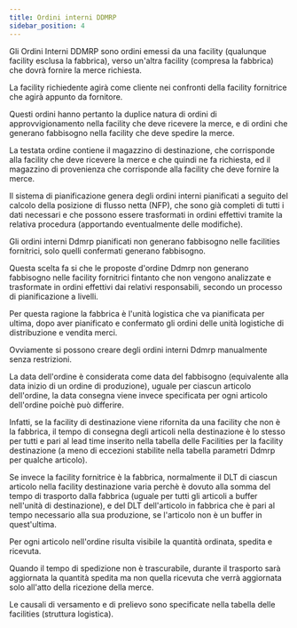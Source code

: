 ```yaml
---
title: Ordini interni DDMRP
sidebar_position: 4
---
```


Gli Ordini Interni DDMRP sono ordini emessi da una facility (qualunque facility esclusa la fabbrica), verso un'altra facility (compresa la fabbrica) che dovrà fornire la merce richiesta.

La facility richiedente agirà come cliente nei confronti della facility fornitrice che agirà appunto da fornitore.

Questi ordini hanno pertanto la duplice natura di ordini di approvvigionamento nella facility che deve ricevere la merce, e di ordini che generano fabbisogno nella facility che deve spedire la merce.

La testata ordine contiene il magazzino di destinazione, che corrisponde alla facility che deve ricevere la merce e che quindi ne fa richiesta, ed il magazzino di provenienza che corrisponde alla facility che deve fornire la merce.

Il sistema di pianificazione genera degli ordini interni pianificati a seguito del calcolo della posizione di flusso netta (NFP), che sono già completi di tutti i dati necessari e che possono essere trasformati in ordini effettivi tramite la relativa procedura (apportando eventualmente delle modifiche).

Gli ordini interni Ddmrp pianificati non generano fabbisogno nelle facilities fornitrici, solo quelli confermati generano fabbisogno.

Questa scelta fa si che le proposte d'ordine Ddmrp non generano fabbisogno nelle facility fornitrici fintanto che non vengono analizzate e trasformate in ordini effettivi dai relativi responsabili, secondo un processo di pianificazione a livelli.

Per questa ragione la fabbrica è l'unità logistica che va pianificata per ultima, dopo aver pianificato e confermato gli ordini delle unità logistiche di distribuzione e vendita merci.

Ovviamente si possono creare degli ordini interni Ddmrp manualmente senza restrizioni.

La data dell'ordine è considerata come data del fabbisogno (equivalente alla data inizio di un ordine di produzione), uguale per ciascun articolo dell'ordine, la data consegna viene invece specificata per ogni articolo dell'ordine poichè può differire.

Infatti, se la facility di destinazione viene rifornita da una facility che non è la fabbrica, il tempo di consegna degli articoli nella destinazione è lo stesso per tutti e pari al lead time inserito nella tabella delle Facilities per la facility destinazione (a meno di eccezioni stabilite nella tabella parametri Ddmrp per qualche articolo).

Se invece la facility fornitrice è la fabbrica, normalmente il DLT di ciascun articolo nella facility destinazione varia perchè è dovuto alla somma del tempo di trasporto dalla fabbrica (uguale per tutti gli articoli a buffer nell'unità di destinazione), e del DLT dell'articolo in fabbrica che è pari al tempo necessario alla sua produzione, se l'articolo non è un buffer in quest'ultima.

Per ogni articolo nell'ordine risulta visibile la quantità ordinata, spedita e ricevuta.

Quando il tempo di spedizione non è trascurabile, durante il trasporto sarà aggiornata la quantità spedita ma non quella ricevuta che verrà aggiornata solo all'atto della ricezione della merce.

Le causali di versamento e di prelievo sono specificate nella tabella delle facilities (struttura logistica).


